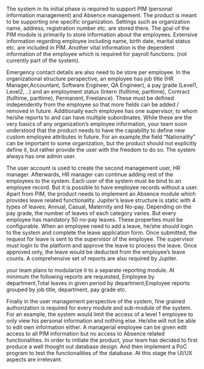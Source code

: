 
The system in its initial phase is required to support PIM (personal information management) and Absence management. The
product is meant to be supporting one specific organization. Settings such as organization name, address, registration number etc. are stored there. The goal of the PIM module is primarily to store information about the employees. Extensive information regarding employee
including name, birth date, marital status etc. are included in PIM. Another vital information is the dependent information of the employee which is required for payroll functions. (not currently part of the system). 

Emergency contact details are also need to be store per employee. In the organizational structure perspective, an employee has job title (HR Manager,Accountant, Software Engineer, QA Engineer), a pay grade (Level1, Level2, ..) and an employment status (Intern (fulltime, parttime), Contract (fulltime, parttime), Permanent, Freelance). These must be defined independently from the employee so that more fields can be added / removed in future. Additionally each employee has one supervisor, to whom he/she reports to and can have multiple subordinates. While these are the very basics of any organization’s employee information, your team soon understood that the product needs to have the capability to define new custom employee attributes in future. For an example,the field “Nationality” can be important to some organization, but the product should not explicitly define it, but rather provide the user with the freedom to do so. The system always has one admin user. 

The user account is used to create the second management user, HR manager. Afterwards, HR manager can continue adding rest of the employees to the system. Each user of the system must be bind to an employee record. But it is possible to have
employee records without a user. Apart from PIM, the product needs to implement an Absence module which provides leave
related functionality. Jupiter’s leave structure is static with 4 types of leaves; Annual, Casual, Maternity and No-pay. Depending on the pay grade, the number of leaves of each category varies. But every employee has mandatory 50 no-pay leaves. These properties must be
configurable. When an employee need to add a leave, he/she should login to the system and complete the leave application form. Once submitted, the request for leave is sent to the supervisor of the employee. The supervisor must login to the platform and approve the leave to process the leave. Once approved only, the leave would be deducted from the employee’s leave counts. A comprehensive set of reports are also required by Jupiter. 

your team plans to modularize it to a separate reporting module. At minimum the following reports are
requested,
Employee by department,Total leaves in given period by department,Employee reports grouped by job title, department, pay grade etc.


Finally in the user management perspective of the system, fine grained authorization is
required for every module and sub-module of the system. For an example, the system would
limit the access of a level 1 employee to only view his personal information and nothing else.
He/she will not be able to edit own information either. A managerial employee can be given
edit access to all PIM information but no access to Absence related functionalities.
In order to initiate the product, your team has decided to first produce a well thought out
database design. And then implement a PoC program to test the functionalities of the
database. At this stage the UI/UX aspects are irrelevant.
